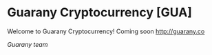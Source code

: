 Guarany Cryptocurrency [GUA]
=======

Welcome to Guarany Cryptocurrency!
Coming soon http://guarany.co</i>

<i>Guarany team</i>
